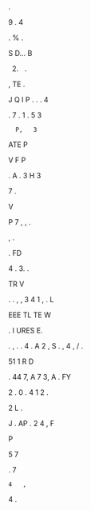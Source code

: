 . 

9 .   4

   . % .

S D...   B 

 2.      .

 , TE     .     

J      Q I      P     . . .  4

        

 .  7  .  1  .   5  3   

      P,   3  

ATE  P  

V F  P     

  .  A   .    3 H 3 

7      .        

 V        

P 7       , ,  .

  ,      .       

  .    FD  

 4 . 3.  .       

 TR    V    

     

 .   . ,  ,  3  4 1       , . L 

EEE TL TE    W      

.   I  URES    E.

. , . . 4 .   A    2  , S .    ,  4 ,     /  .

51 1   R  D   

  .       44  7,  A  7  3,  A   . FY 

2 .       0 . 4 1   2 .  

2 L    .         

J .  AP  . 2  4 , F  

 P      

  5 7  

   

 .      7

    4   ,

     

  4 .

